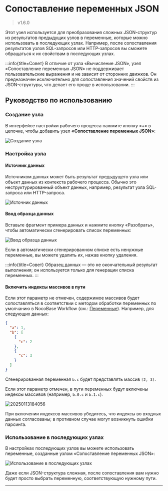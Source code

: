 # Сопоставление переменных JSON

> v1.6.0

Этот узел используется для преобразования сложных JSON-структур из результатов предыдущих узлов в переменные, которые можно использовать в последующих узлах. Например, после сопоставления результатов узлов SQL-запросов или HTTP-запросов вы сможете обращаться к их свойствам в последующих узлах.

:::info{title=Совет}
В отличие от узла «Вычисление JSON», узел «Сопоставление переменных JSON» не поддерживает пользовательские выражения и не зависит от сторонних движков. Он предназначен исключительно для сопоставления значений свойств из JSON-структуры, что делает его проще в использовании.
:::

## Руководство по использованию

### Создание узла

В интерфейсе настройки рабочего процесса нажмите кнопку «+» в цепочке, чтобы добавить узел **«Сопоставление переменных JSON»**:

![Создание узла](https://static-docs.nocobase.com/20250113173635.png)

### Настройка узла

#### Источник данных

Источником данных может быть результат предыдущего узла или объект данных из контекста рабочего процесса. Обычно это неструктурированный объект данных, например, результат узла SQL-запроса или HTTP-запроса.

![Источник данных](https://static-docs.nocobase.com/20250113173720.png)

#### Ввод образца данных

Вставьте фрагмент примера данных и нажмите кнопку «Разобрать», чтобы автоматически сгенерировать список переменных:

![Ввод образца данных](https://static-docs.nocobase.com/20250113182327.png)

Если в автоматически сгенерированном списке есть ненужные переменные, вы можете удалить их, нажав кнопку удаления.

:::info{title=Совет}
Образец данных — это не окончательный результат выполнения; он используется только для генерации списка переменных.
:::

#### Включить индексы массивов в пути

Если этот параметр не отмечен, содержимое массивов будет сопоставляться в соответствии с методом обработки переменных по умолчанию в NocoBase Workflow (см.: [Переменные](/handbook/workflow/advanced/variables#数据结构)). Например, для следующих данных:

```json
{
  "a": 1,
  "b": [
    {
      "c": 2
    },
    {
      "c": 3
    }
  ]
}
```

Сгенерированная переменная `b.c` будет представлять массив `[2, 3]`.

Если этот параметр отмечен, в пути переменных будут включены индексы массивов (например, `b.0.c` и `b.1.c`).

![20250113184056](https://static-docs.nocobase.com/20250113184056.png)

При включении индексов массивов убедитесь, что индексы во входных данных согласованы; в противном случае могут возникнуть ошибки парсинга.

### Использование в последующих узлах

В настройках последующих узлов вы можете использовать переменные, созданные узлом «Сопоставление переменных JSON»:

![Использование в последующих узлах](https://static-docs.nocobase.com/20250113203658.png)

Даже если JSON-структура сложная, после сопоставления вам нужно будет просто выбрать переменную, соответствующую нужному пути.

---
